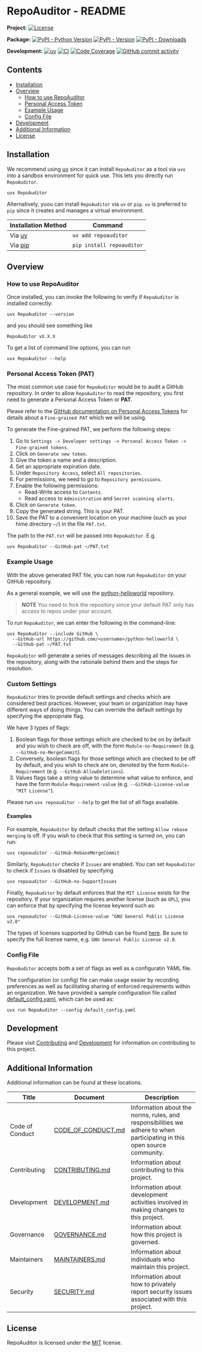 # RepoAuditor - README

**Project:**
[![License](https://img.shields.io/github/license/gt-sse-center/RepoAuditor?color=dark-green)](https://github.com/gt-sse-center/RepoAuditor/blob/master/LICENSE)

**Package:**
[![PyPI - Python Version](https://img.shields.io/pypi/pyversions/repoauditor?color=dark-green)](https://pypi.org/project/repoauditor/)
[![PyPI - Version](https://img.shields.io/pypi/v/repoauditor?color=dark-green)](https://pypi.org/project/repoauditor/)
[![PyPI - Downloads](https://img.shields.io/pypi/dm/repoauditor)](https://pypistats.org/packages/repoauditor)

**Development:**
[![uv](https://img.shields.io/endpoint?url=https://raw.githubusercontent.com/astral-sh/uv/main/assets/badge/v0.json)](https://github.com/astral-sh/uv)
[![CI](https://github.com/gt-sse-center/RepoAuditor/actions/workflows/CICD.yml/badge.svg)](https://github.com/gt-sse-center/RepoAuditor/actions/workflows/CICD.yml)
[![Code Coverage](https://img.shields.io/endpoint?url=https://gist.githubusercontent.com/davidbrownell/2f9d770d13e3a148424f374f74d41f4b/raw/RepoAuditor_code_coverage.json)](https://github.com/gt-sse-center/RepoAuditor/actions)
[![GitHub commit activity](https://img.shields.io/github/commit-activity/y/gt-sse-center/RepoAuditor?color=dark-green)](https://github.com/gt-sse-center/RepoAuditor/commits/main/)

<!-- Content above this delimiter will be copied to the generated README.md file. DO NOT REMOVE THIS COMMENT, as it will cause regeneration to fail. -->

## Contents

- [Installation](#installation)
- [Overview](#overview)
  - [How to use RepoAuditor](#how-to-use-repoauditor)
  - [Personal Access Token](#personal-access-token-pat)
  - [Example Usage](#example-usage)
  - [Config File](#config-file)
- [Development](#development)
- [Additional Information](#additional-information)
- [License](#license)

## Installation

We recommend using [uv](https://docs.astral.sh/uv/#uv) since it can install `RepoAuditor` as a tool via `uvx` into a sandbox environment for quick use.
This lets you directly run `RepoAuditor`.

```sh
uvx RepoAuditor
```

Alternatively, yuou can install `RepoAuditor` via `uv` or `pip`.
`uv` is preferred to `pip` since it creates and manages a virtual environment.

| Installation Method | Command |
| --- | --- |
| Via [uv](https://github.com/astral-sh/uv) | `uv add repoauditor` |
| Via [pip](https://pip.pypa.io/en/stable/) | `pip install repoauditor` |

## Overview

### How to use RepoAuditor

<!-- Content below this delimiter will be copied to the generated README.md file. DO NOT REMOVE THIS COMMENT, as it will cause regeneration to fail. -->

Once installed, you can invoke the following to verify if `RepoAuditor` is installed correctly:

```shell
uvx RepoAuditor --version
```

and you should see something like

```shell
RepoAuditor vX.X.X
```

To get a list of command line options, you can run

```shell
uvx RepoAuditor --help
```

### Personal Access Token (PAT)

The most common use case for `RepoAuditor` would be to audit a GitHub repository.
In order to allow `RepoAuditor` to read the repository, you first need to generate a Personal Access Token or **PAT**.

Please refer to the [GitHub documentation on Personal Access Tokens](https://docs.github.com/en/authentication/keeping-your-account-and-data-secure/managing-your-personal-access-tokens) for details about a `Fine-grained PAT` which we will be using.

To generate the Fine-grained PAT, we perform the following steps:

1. Go to `Settings -> Developer settings -> Personal Access Token -> Fine-grained tokens`.
2. Click on `Generate new token`.
3. Give the token a name and a description.
4. Set an appropriate expiration date.
5. Under `Repository Access`, select `All repositories`.
6. For permissions, we need to go to `Repository permissions`.
7. Enable the following permissions:
    - Read-Write access to `Contents`.
    - Read access to `Administration` and `Secret scanning alerts`.
8. Click on `Generate token`.
9. Copy the generated string. This is your PAT.
10. Save the PAT to a convenient location on your machine (such as your hime directory `~/`) in the file `PAT.txt`.

The path to the `PAT.txt` will be passed into `RepoAuditor`. E.g.

```shell
uvx RepoAuditor --GitHub-pat ~/PAT.txt
```

### Example Usage

With the above generated PAT file, you can now run `RepoAuditor` on your GitHub repository.

As a general example, we will use the [python-helloworld](https://github.com/dbarnett/python-helloworld) repository.

> **NOTE** You need to fork the repository since your default PAT only has access to repos under your account.

To run `RepoAuditor`, we can enter the following in the command-line:

```shell
uvx RepoAuditor --include GitHub \
  --GitHub-url https://github.com/<username>/python-helloworld \
  --GitHub-pat ~/PAT.txt
```

`RepoAuditor` will generate a series of messages describing all the issues in the repository, along with the rationale behind them and the steps for resolution.

### Custom Settings

`RepoAuditor` tries to provide default settings and checks which are considered best practices. However, your team or organization may have different ways of doing things.
You can override the default settings by specifying the appropriate flag.

We have 3 types of flags:

1. Boolean flags for those settings which are checked to be on by default and you wish to check are off, with the form `Module-no-Requirement` (e.g. `--GitHub-no-MergeCommit`).
2. Conversely, boolean flags for those settings which are checked to be off by default, and you wish to check are on, denoted by the form `Module-Requirement` (e.g. `--GitHub-AllowDeletions`).
3. Values flags take a string value to determine what value to enforce, and have the form `Module-Requirement-value` (e.g. `--GitHub-License-value "MIT License"`).

Please run `uvx repoauditor --help` to get the list of all flags available.

#### Examples

For example, `RepoAuditor` by default checks that the setting `Allow rebase merging` is off. If you wish to check that this setting is turned on, you can run:

```shell
uvx repoauditor --GitHub-RebaseMergeCommit
```

Similarly, `RepoAuditor` checks if `Issues` are enabled. You can set `RepoAuditor` to check if `Issues` is disabled by specifying

```shell
uvx repoauditor --GitHub-no-SupportIssues
```

Finally, `RepoAuditor` by default enforces that the `MIT License` exists for the repository. If your organization requires another license (such as `GPL`), you can enforce that by specifying the license keyword such as:

```shell
uvx repoauditor --GitHub-License-value "GNU General Public License v2.0"
```

The types of licenses supported by GitHub can be found [here](https://docs.github.com/en/repositories/managing-your-repositorys-settings-and-features/customizing-your-repository/licensing-a-repository#searching-github-by-license-type). Be sure to specify the full license name, e.g. `GNU General Public License v2.0`.

### Config File

`RepoAuditor` accepts both a set of flags as well as a configuratin YAML file.

The configuration (or config) file can make usage easier by recording preferences as well as facilitating sharing of enforced requirements within an organization.
We have provided a sample configuration file called [default_config.yaml](https://github.com/gt-sse-center/RepoAuditor/blob/main/default_config.yaml), which can be used as:

```shell
uvx run RepoAuditor --config default_config.yaml
```

## Development

Please visit [Contributing](https://github.com/gt-sse-center/RepoAuditor/blob/main/CONTRIBUTING.md) and [Development](https://github.com/gt-sse-center/RepoAuditor/blob/main/DEVELOPMENT.md) for information on contributing to this project.

## Additional Information

Additional information can be found at these locations.

| Title | Document | Description |
| --- | --- | --- |
| Code of Conduct | [CODE_OF_CONDUCT.md](https://github.com/gt-sse-center/RepoAuditor/blob/main/CODE_OF_CONDUCT.md) | Information about the norms, rules, and responsibilities we adhere to when participating in this open source community. |
| Contributing | [CONTRIBUTING.md](https://github.com/gt-sse-center/RepoAuditor/blob/main/CONTRIBUTING.md) | Information about contributing to this project. |
| Development | [DEVELOPMENT.md](https://github.com/gt-sse-center/RepoAuditor/blob/main/DEVELOPMENT.md) | Information about development activities involved in making changes to this project. |
| Governance | [GOVERNANCE.md](https://github.com/gt-sse-center/RepoAuditor/blob/main/GOVERNANCE.md) | Information about how this project is governed. |
| Maintainers | [MAINTAINERS.md](https://github.com/gt-sse-center/RepoAuditor/blob/main/MAINTAINERS.md) | Information about individuals who maintain this project. |
| Security | [SECURITY.md](https://github.com/gt-sse-center/RepoAuditor/blob/main/SECURITY.md) | Information about how to privately report security issues associated with this project. |

## License

RepoAuditor is licensed under the <a href="https://choosealicense.com/licenses/MIT/" target="_blank">MIT</a> license.